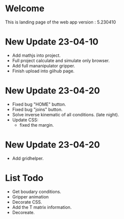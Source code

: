 # Welcome
This is landing page of the web app
version : 5.230410
# New Update 23-04-10
- Add mathjs into project.
- Full project calculate and simulate only browser.
- Add full mananipulator gripper.
- Finish upload into giihub page.

# New Update 23-04-20
- Fixed bug "HOME" button.
- Fixed bug "joins" button.
- Solve inverse kinematic of all conditions. (late night).
- Update CSS:
    - fixed the margin.
# New Update 23-04-20
- Add gridhelper.

# List Todo
- Get boudary conditions.
- Gripper animation
- Decorate CSS.
- Add the T matrix information.
- Decoreate.